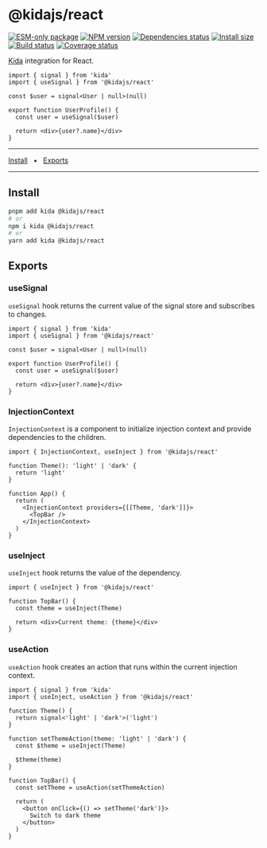 # @kidajs/react

[![ESM-only package][package]][package-url]
[![NPM version][npm]][npm-url]
[![Dependencies status][deps]][deps-url]
[![Install size][size]][size-url]
[![Build status][build]][build-url]
[![Coverage status][coverage]][coverage-url]

[package]: https://img.shields.io/badge/package-ESM--only-ffe536.svg
[package-url]: https://nodejs.org/api/esm.html

[npm]: https://img.shields.io/npm/v/%40kidajs%2Freact.svg
[npm-url]: https://npmjs.com/package/@kidajs/react

[deps]: https://img.shields.io/librariesio/release/npm/%40kidajs%2Freact
[deps-url]: https://libraries.io/npm/%40kidajs%2Freact/tree

[size]: https://deno.bundlejs.com/badge?q=%40kidajs%2Freact
[size-url]: https://bundlejs.com/?q=%40kidajs%2Freact

[build]: https://img.shields.io/github/actions/workflow/status/TrigenSoftware/nanoviews/tests.yml?branch=main
[build-url]: https://github.com/TrigenSoftware/nanoviews/actions

[coverage]: https://img.shields.io/codecov/c/github/TrigenSoftware/nanoviews.svg
[coverage-url]: https://app.codecov.io/gh/TrigenSoftware/nanoviews

[Kida](../kida#readme) integration for React.

```tsx
import { signal } from 'kida'
import { useSignal } from '@kidajs/react'

const $user = signal<User | null>(null)

export function UserProfile() {
  const user = useSignal($user)

  return <div>{user?.name}</div>
}
```

<hr />
<a href="#install">Install</a>
<span>&nbsp;&nbsp;•&nbsp;&nbsp;</span>
<a href="#exports">Exports</a>
<br />
<hr />

## Install

```bash
pnpm add kida @kidajs/react
# or
npm i kida @kidajs/react
# or
yarn add kida @kidajs/react
```

## Exports

### useSignal

`useSignal` hook returns the current value of the signal store and subscribes to changes.

```tsx
import { signal } from 'kida'
import { useSignal } from '@kidajs/react'

const $user = signal<User | null>(null)

export function UserProfile() {
  const user = useSignal($user)

  return <div>{user?.name}</div>
}
```

### InjectionContext

`InjectionContext` is a component to initialize injection context and provide dependencies to the children.

```tsx
import { InjectionContext, useInject } from '@kidajs/react'

function Theme(): 'light' | 'dark' {
  return 'light'
}

function App() {
  return (
    <InjectionContext providers={[[Theme, 'dark']]}>
      <TopBar />
    </InjectionContext>
  )
}
```

### useInject

`useInject` hook returns the value of the dependency.

```tsx
import { useInject } from '@kidajs/react'

function TopBar() {
  const theme = useInject(Theme)

  return <div>Current theme: {theme}</div>
}
```

### useAction

`useAction` hook creates an action that runs within the current injection context.

```tsx
import { signal } from 'kida'
import { useInject, useAction } from '@kidajs/react'

function Theme() {
  return signal<'light' | 'dark'>('light')
}

function setThemeAction(theme: 'light' | 'dark') {
  const $theme = useInject(Theme)

  $theme(theme)
}

function TopBar() {
  const setTheme = useAction(setThemeAction)

  return (
    <button onClick={() => setTheme('dark')}>
      Switch to dark theme
    </button>
  )
}
```
